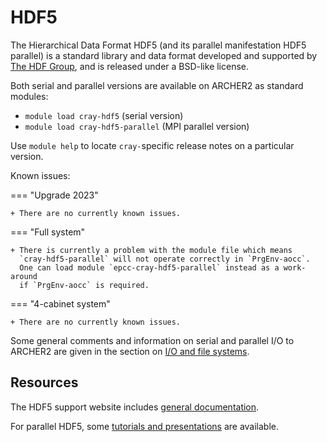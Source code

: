# HDF5

The Hierarchical Data Format HDF5
(and its parallel manifestation HDF5 parallel) is a standard library
and data format developed and supported by
[The HDF Group](https://www.hdfgroup.org/), and
is released under a BSD-like license. 

Both serial and parallel versions are available on ARCHER2 as
standard modules:

  + `module load cray-hdf5` (serial version)
  + `module load cray-hdf5-parallel` (MPI parallel version)

Use `module help` to locate `cray-`specific release notes on a
particular version.

Known issues:

=== "Upgrade 2023"

    + There are no currently known issues.

=== "Full system"
    
    + There is currently a problem with the module file which means
      `cray-hdf5-parallel` will not operate correctly in `PrgEnv-aocc`.
      One can load module `epcc-cray-hdf5-parallel` instead as a work-around
      if `PrgEnv-aocc` is required.

=== "4-cabinet system"
    
    + There are no currently known issues. 

Some general comments and information on serial and parallel I/O 
to ARCHER2 are given in the section on
[I/O and file systems](../user-guide/io.md).


## Resources

The HDF5 support website includes [general documentation](https://support.hdfgroup.org/documentation/index.html).

For parallel HDF5, some [tutorials and presentations](https://support.hdfgroup.org/documentation/hdf5-docs/hdf5_topics/ParallelHDF5.html) are available.